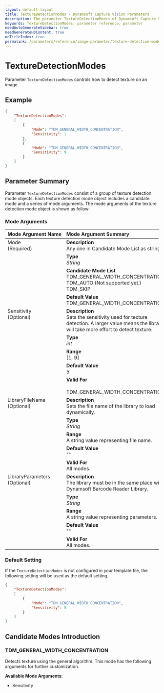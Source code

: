 ```yaml
---
layout: default-layout
title: TextureDetectionModes - Dynamsoft Capture Vision Parameters
description: The parameter TextureDetectionModes of Dynamsoft Capture Vision is for detecting texts on an image.
keywords: TextureDetectionModes, parameter reference, parameter
needAutoGenerateSidebar: true
needGenerateH3Content: true
noTitleIndex: true
permalink: /parameters/reference/image-parameter/texture-detection-modes.html
---
```



# TextureDetectionModes

Parameter `TextureDetectionModes` controls how to detect texture on an image.

## Example

```json
{
    "TextureDetectionModes": 
    [
        {
            "Mode": "TDM_GENERAL_WIDTH_CONCENTRATION", 
            "Sensitivity": 1
        },
        {
            "Mode": "TDM_GENERAL_WIDTH_CONCENTRATION", 
            "Sensitivity": 9
        }
    ]
}
```

## Parameter Summary

Parameter `TextureDetectionModes` consist of a group of texture detection mode objects. Each texture detection mode object includes a candidate mode and a series of mode arguments. The mode arguments of the texture detection mode object is shown as follow:

### Mode Arguments

<table style = "text-align:left">
    <thead>
        <tr>
            <th nowrap="nowrap">Mode Argument Name</th>
            <th nowrap="nowrap">Mode Argument Summary</th>
        </tr>
    </thead>
    <tr>
        <td rowspan = "4" style="vertical-align:text-top">Mode<br>(Required)</td>
        <td><b>Description</b><br>Any one in Candidate Mode List as string
        </td>
    </tr>
    <tr>
        <td><b>Type</b><br><i>String</i>
        </td>
    </tr>
    <tr>
        <td><b>Candidate Mode List</b><br>TDM_GENERAL_WIDTH_CONCENTRATION<br>TDM_AUTO (Not supported yet.)<br>TDM_SKIP
        </td>
    </tr>
    <tr>
        <td><b>Default Value</b><br>TDM_GENERAL_WIDTH_CONCENTRATION
        </td>
    </tr>
    <tr>
        <td rowspan = "5" style="vertical-align:text-top">Sensitivity<br>(Optional)</td>
        <td><b>Description</b><br>Sets the sensitivity used for texture detection. A larger value means the library will take more effort to detect texture.
        </td>
    </tr>
    <tr>
        <td><b>Type</b><br><i>int</i>
        </td>
    </tr>
    <tr>
        <td><b>Range</b><br>[1, 9]
        </td>
    </tr>
    <tr>
        <td><b>Default Value</b><br>5
        </td>
    </tr>
    <tr>
        <td><b>Valid For</b><br>
        <br>TDM_GENERAL_WIDTH_CONCENTRATION
        </td>
    </tr>
    <tr>
        <td rowspan = "5" style="vertical-align:text-top">LibraryFileName<br>(Optional)</td>
        <td><b>Description</b><br>Sets the file name of the library to load dynamically.
        </td>
    </tr>
    <tr>
        <td><b>Type</b><br><i>String</i>
        </td>
    </tr>
    <tr>
        <td><b>Range</b><br>A string value representing file name.
        </td>
    </tr>
    <tr>
        <td><b>Default Value</b><br>""
        </td>
    </tr>
    <tr>
        <td><b>Valid For</b><br>All modes.
        </td>
    </tr>
    <tr>
        <td rowspan = "5" style="vertical-align:text-top">LibraryParameters<br>(Optional)</td>
        <td><b>Description</b><br>The library must be in the same place with Dynamsoft Barcode Reader Library.
        </td>
    </tr>
    <tr>
        <td><b>Type</b><br><i>String</i>
        </td>
    </tr>
    <tr>
        <td><b>Range</b><br>A string value representing parameters.
        </td>
    </tr>
    <tr>
        <td><b>Default Value</b><br>""
        </td>
    </tr>
    <tr>
        <td><b>Valid For</b><br>All modes.
        </td>
    </tr>
</table>

### Default Setting

If the `TextureDetectionModes` is not configured in your template file, the following setting will be used as the default setting.

```json
{
    "TextureDetectionModes":
    [
        {
            "Mode": "TDM_GENERAL_WIDTH_CONCENTRATION",
            "Sensitivity": 5
        }
    ]
}
```

## Candidate Modes Introduction

### TDM_GENERAL_WIDTH_CONCENTRATION

Detects texture using the general algorithm. This mode has the following arguments for further customization.

**Available Mode Arguments:**

- Sensitivity
